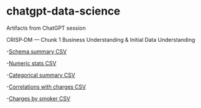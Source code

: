 # chatgpt-data-science

Artifacts from ChatGPT session

CRISP‑DM — Chunk 1
Business Understanding & Initial Data Understanding

-[Schema summary CSV](https://github.com/kat-le/chatgpt-data-science/blob/main/insurance_schema.csv)

-[Numeric stats CSV](https://github.com/kat-le/chatgpt-data-science/blob/main/numeric_stats.csv)

-[Categorical summary CSV](https://github.com/kat-le/chatgpt-data-science/blob/main/categorical_summary.csv)

-[Correlations with charges CSV](https://github.com/kat-le/chatgpt-data-science/blob/main/corr_with_charges.csv)

-[Charges by smoker CSV](https://github.com/kat-le/chatgpt-data-science/blob/main/charges_by_smoker.csv)
